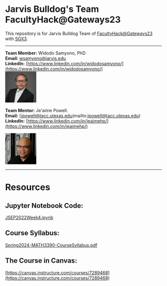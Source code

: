 # Jarvis Bulldog's Team FacultyHack@Gateways23

This repository is for Jarvis Bulldog Team of [FacultyHack@Gateways23](https://hackhpc.github.io/facultyhack-gateways23) with [SGX3](https://sciencegateways.org/). 

---

**Team Member:** Widodo Samyono, PhD                                             
**Email:** [wsamyono@jarvis.edu](mailto:wsamyono@jarvis.edu)                                          
**LinkedIn:** [https://www.linkedin.com/in/widodosamyono/](https://www.linkedin.com/in/widodosamyono/)                                                            
![image](imgs/widodo.png)
                  
**Team Mentor:** Je'aime Powell.                                
**Email:** [jpowell@tacc.utexas.edu(mailto:jpowell@tacc.utexas.edu)    
**LinkedIn:** [https://www.linkedin.com/in/jeaimehp/](https://www.linkedin.com/in/jeaimehp/)

![image](imgs/jeaime.png)

---

# Resources

## Jupyter Notebook Code:
[JSEP2022Week4.ipynb](JSEP2022Week4.ipynb)

## Course Syllabus:
[Spring2024-MATH3390-CourseSyllabus.pdf](Spring2024-MATH3390-CourseSyllabus.pdf)


## The Course in Canvas:
[https://canvas.instructure.com/courses/7289468](https://canvas.instructure.com/courses/7289468)


